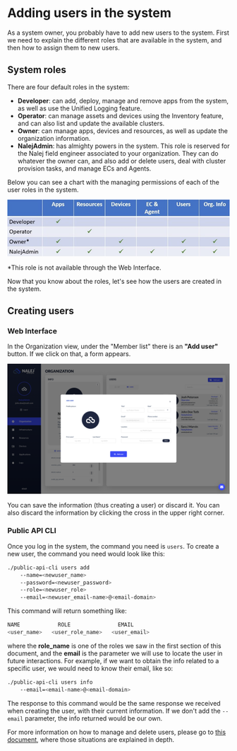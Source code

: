 # Adding users in the system

As a system owner, you probably have to add new users to the system. First we need to explain the different roles that are available in the system, and then how to assign them to new users.

## System roles

There are four default roles in the system:

* **Developer**: can add, deploy, manage and remove apps from the system, as well as use the Unified Logging feature. 
* **Operator**: can manage assets and devices using the Inventory feature, and can also list and update the available clusters.
* **Owner**: can manage apps, devices and resources, as well as update the organization information.
* **NalejAdmin**: has almighty powers in the system. This role is reserved for the Nalej field engineer associated to your organization. They can do whatever the owner can, and also add or delete users, deal with cluster provision tasks, and manage ECs and Agents.

Below you can see a chart with the managing permissions of each of the user roles in the system.

![Chart of users permissions](../img/org_userchart.jpg)

*This role is not available through the Web Interface.

Now that you know about the roles, let's see how the users are created in the system.

## Creating users

### Web Interface

In the Organization view, under the "Member list" there is an **"Add user"** button. If we click on that, a form appears.

![Add user dialog](../img/org_adduser.png)

 You can save the information \(thus creating a user\) or discard it. You can also discard the information by clicking the cross in the upper right corner.

### Public API CLI

Once you log in the system, the command you need is `users`. To create a new user, the command you need would look like this:

```bash
./public-api-cli users add 
    --name=<newuser_name> 
    --password=<newuser_password> 
    --role=<newuser_role> 
    --email=<newuser_email-name>@<email-domain>
```

This command will return something like:

```javascript
NAME            ROLE               EMAIL
<user_name>   <user_role_name>   <user_email>
```

where the **role\_name** is one of the roles we saw in the first section of this document, and the **email** is the parameter we will use to locate the user in future interactions. For example, if we want to obtain the info related to a specific user, we would need to know their email, like so:

```bash
./public-api-cli users info 
    --email=<email-name>@<email-domain>
```

The response to this command would be the same response we received when creating the user, with their current information. If we don't add the `--email` parameter, the info returned would be our own.

For more information on how to manage and delete users, please go to [this document](../organization/organization-1.md), where those situations are explained in depth.

